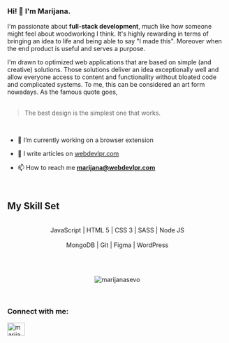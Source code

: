 <h3>Hi! 👋 I'm Marijana.</h3> 

<p>I'm passionate about <b>full-stack development</b>, much like how someone might feel about woodworking I think. It's highly rewarding in terms of bringing an idea to life and being able to say "I made this". Moreover when the end product is useful and serves a purpose.</p>

<p>I'm drawn to optimized web applications that are based on simple (and creative) solutions. Those solutions deliver an idea exceptionally well and allow everyone access to content and functionality without bloated code and complicated systems. To me, this can be considered an art form nowadays. As the famous quote goes, <br><br>
  <blockquote>The best design is the simplest one that works.</blockquote>
</p>



<br>

- 🔭 I’m currently working on a browser extension

- 📝 I write articles on [webdevlpr.com](https://webdevlpr.com/)

- 📫 How to reach me **marijana@webdevlpr.com**


<br>

## My Skill Set

<br>
<div align="center" dir="auto">  
<div dir="auto">JavaScript | HTML 5 | CSS 3 | SASS | Node JS</div> 
<br>
<div dir="auto">MongoDB | Git | Figma | WordPress</div>
</div>

<br><br>

<p align="center"><img align="center" src="https://github-readme-streak-stats.herokuapp.com/?user=marijanasevo&" alt="marijanasevo" /></p>

<br>

<h3 align="left">Connect with me:</h3>
<p align="left">
<a href="https://linkedin.com/in/marijanas" target="blank"><img align="center" src="https://raw.githubusercontent.com/rahuldkjain/github-profile-readme-generator/master/src/images/icons/Social/linked-in-alt.svg" alt="marijanas" height="30" width="40" /></a>
</p>
